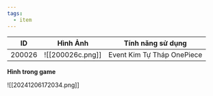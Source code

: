 ```yaml
---
tags:
  - item
---
```


| ID     | Hình Ảnh         | Tính năng sử dụng          |
| ------ | ---------------- | -------------------------- |
| 200026 | ![[200026c.png]] | Event Kim Tự Tháp OnePiece |

**Hình trong game**

![[20241206172034.png]]
